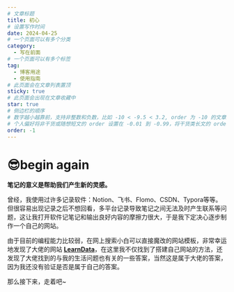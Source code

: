 ```yaml
---
# 文章标题
title: 初心
# 设置写作时间
date: 2024-04-25
# 一个页面可以有多个分类
category:
  - 写在前面
# 一个页面可以有多个标签
tag:
  - 博客用途
  - 使用指南
# 此页面会在文章列表置顶
sticky: true
# 此页面会出现在文章收藏中
star: true
# 侧边栏的顺序
# 数字越小越靠前，支持非整数和负数，比如 -10 < -9.5 < 3.2, order 为 -10 的文章会最靠上。
# 个人偏好将非干货或随想短文的 order 设置在 -0.01 到 -0.99，将干货类长文的 order 设置在 -1 到负无穷。每次新增文章都会在上一篇的基础上递减 order 值。
order: -1
---
```

# 😎begin again
**笔记的意义是帮助我们产生新的灵感。**

曾经，我使用过许多记录软件：Notion、飞书、Flomo、CSDN、Typora等等。但很容易出现记录之后不想回看，多平台记录导致笔记之间无法及时产生联系等问题，这让我打开软件记笔记和输出良好内容的摩擦力很大，于是我下定决心逐步制作一个自己的网站。

由于目前的编程能力比较弱，在网上搜索小白可以直接魔改的网站模板，非常幸运地发现了大佬的网站 **[LearnData](https://newzone.top/)**，在这里我不仅找到了搭建自己网站的方法，还发现了大佬找到的与我的生活问题也有关的一些答案，当然这是属于大佬的答案，因为我还没有验证是否是属于自己的答案。

那么接下来，走着吧~